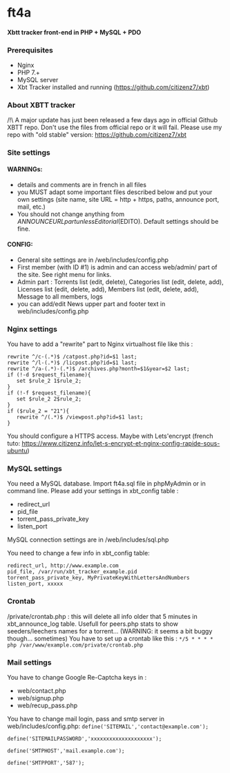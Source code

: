 # ft4a
#### Xbtt tracker front-end in PHP + MySQL + PDO

### Prerequisites
- Nginx
- PHP 7.+
- MySQL server
- Xbt Tracker installed and running (https://github.com/citizenz7/xbt)

### About XBTT tracker
/!\ A major update has just been released a few days ago in official Github XBTT repo. Don't use the files from official repo or it will fail. Please use my repo with "old stable" version: https://github.com/citizenz7/xbt


### Site settings
#### WARNINGs: 
- details and comments are in french in all files
- you MUST adapt some important files described below and put your own settings (site name, site URL = http + https, paths, announce port, mail, etc.)
- You should not change anything from $ANNOUNCEURL part unless Editorial ($EDITO). Default settings should be fine.

#### CONFIG:
- General site settings are in /web/includes/config.php
- First member (with ID #1) is admin and can access web/admin/ part of the site. See right menu for links.
- Admin part : Torrents list (edit, delete), Categories list (edit, delete, add), Licenses list (edit, delete, add), Members list (edit, delete, add), Message to all members, logs
- you can add/edit News upper part and footer text in web/includes/config.php

### Nginx settings
You have to add a "rewrite" part to Nginx virtualhost file like this :
```
rewrite ^/c-(.*)$ /catpost.php?id=$1 last;
rewrite ^/l-(.*)$ /licpost.php?id=$1 last;
rewrite ^/a-(.*)-(.*)$ /archives.php?month=$1&year=$2 last;
if (!-d $request_filename){
   set $rule_2 1$rule_2;
}
if (!-f $request_filename){
   set $rule_2 2$rule_2;
}
if ($rule_2 = "21"){
   rewrite ^/(.*)$ /viewpost.php?id=$1 last;
}
```

You should configure a HTTPS access. Maybe with Lets'encrypt (french tuto: https://www.citizenz.info/let-s-encrypt-et-nginx-config-rapide-sous-ubuntu)

### MySQL settings
You need a MySQL database. Import ft4a.sql file in phpMyAdmin or in command line.
Please add your settings in xbt_config table :
- redirect_url
- pid_file
- torrent_pass_private_key
- listen_port

MySQL connection settings are in /web/includes/sql.php

You need to change a few info in xbt_config table:
```
redirect_url, http://www.example.com
pid_file, /var/run/xbt_tracker_example.pid
torrent_pass_private_key, MyPrivateKeyWithLettersAndNumbers
listen_port, xxxxx
```
### Crontab
/private/crontab.php : this will delete all info older that 5 minutes in xbt_announce_log table. Usefull for peers.php stats to show seeders/leechers names for a torrent... (WARNING: it seems a bit buggy though... sometimes)
You have to set up a crontab like this : ``*/5 * * * * php /var/www/example.com/private/crontab.php``

### Mail settings
You have to change Google Re-Captcha keys in :
- web/contact.php
- web/signup.php
- web/recup_pass.php

You have to change mail login, pass and smtp server in web/includes/config.php:
``define('SITEMAIL','contact@example.com');``

``define('SITEMAILPASSWORD','xxxxxxxxxxxxxxxxxxxx');``

``define('SMTPHOST','mail.example.com');``

``define('SMTPPORT','587');``
